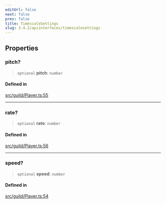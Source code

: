 ```yaml
---
editUrl: false
next: false
prev: false
title: TimescaleSettings
slug: 3.4.2/apiinterfaces/timescalesettings
---
```


## Properties

### pitch?

> `optional` **pitch**: `number`

#### Defined in

[src/guild/Player.ts:55](https://github.com/shipgirlproject/shoukaku/blob/e7d94081cabbda7327dc04e467a45fcda49c24f2/src/guild/Player.ts#L55)

***

### rate?

> `optional` **rate**: `number`

#### Defined in

[src/guild/Player.ts:56](https://github.com/shipgirlproject/shoukaku/blob/e7d94081cabbda7327dc04e467a45fcda49c24f2/src/guild/Player.ts#L56)

***

### speed?

> `optional` **speed**: `number`

#### Defined in

[src/guild/Player.ts:54](https://github.com/shipgirlproject/shoukaku/blob/e7d94081cabbda7327dc04e467a45fcda49c24f2/src/guild/Player.ts#L54)
